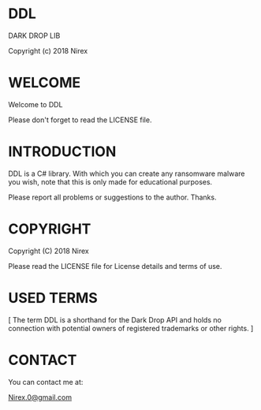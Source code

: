 DDL
===

DARK DROP LIB

Copyright (c) 2018 Nirex

WELCOME
=======

Welcome to DDL

Please don't forget to read the LICENSE file.

INTRODUCTION
============

DDL is a C# library. With which you can create any 
ransomware malware you wish, note that this is only 
made for educational purposes.

Please report all problems or suggestions to the author. Thanks.

COPYRIGHT
=========

Copyright (C) 2018 Nirex

Please read the LICENSE file for License details and terms of use.

USED TERMS
==========

[ The term DDL is a shorthand for the Dark Drop API and holds no connection with potential owners of registered trademarks or other rights. ]

CONTACT
=======

You can contact me at:

Nirex.0@gmail.com
